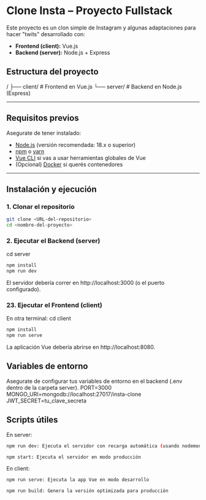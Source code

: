 # Clone Insta – Proyecto Fullstack

Este proyecto es un clon simple de Instagram y algunas adaptaciones para hacer "twits" desarrollado con:

- **Frontend (client):** Vue.js
- **Backend (server):** Node.js + Express

## Estructura del proyecto
/ ├── client/ # Frontend en Vue.js 
  └── server/ # Backend en Node.js (Express)

---

## Requisitos previos

Asegurate de tener instalado:

- [Node.js](https://nodejs.org/) (versión recomendada: 18.x o superior)
- [npm](https://www.npmjs.com/) o [yarn](https://yarnpkg.com/)
- [Vue CLI](https://cli.vuejs.org/) si vas a usar herramientas globales de Vue
- (Opcional) [Docker](https://www.docker.com/) si querés contenedores

---

## Instalación y ejecución

### 1. Clonar el repositorio

```bash
git clone <URL-del-repositorio>
cd <nombre-del-proyecto>
```
### 2. Ejecutar el Backend (server)
cd server
```bash
npm install
npm run dev
```
El servidor debería correr en http://localhost:3000 (o el puerto configurado).

### 23. Ejecutar el Frontend (client)
En otra terminal:
cd client
```bash
npm install
npm run serve
```
La aplicación Vue debería abrirse en http://localhost:8080.
## Variables de entorno
Asegurate de configurar tus variables de entorno en el backend (.env dentro de la carpeta server).
PORT=3000
MONGO_URI=mongodb://localhost:27017/insta-clone
JWT_SECRET=tu_clave_secreta
## Scripts útiles
En server:
```bash
npm run dev: Ejecuta el servidor con recarga automática (usando nodemon)

npm start: Ejecuta el servidor en modo producción
```
En client:
```bash
npm run serve: Ejecuta la app Vue en modo desarrollo

npm run build: Genera la versión optimizada para producción
```



